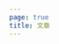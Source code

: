 ```yaml
---
page: true
title: 文章
---
```


<script setup>
import ArticlePage from './components/ArticlePage.vue'
</script>

<ArticlePage />
